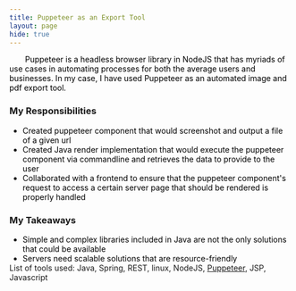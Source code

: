 ```yaml
---
title: Puppeteer as an Export Tool
layout: page
hide: true
---
```

<style>
p{
    color:black;
    text-indent: 2em;
    margin-bottom: 0.5em; 
}
ul{
    margin-bottom:0;
}
li{
    color:black;
    margin-bottom:0em;
}
dl{
    margin-bottom:0em;
    color:black;
}
</style>

<p>
Puppeteer is a headless browser library in NodeJS that has myriads of use cases in automating processes for both the average users and businesses. In my case, I have used Puppeteer as an automated image and pdf export tool.
</p>

<h3><b>My Responsibilities</b></h3>
<ul>
    <li>Created puppeteer component that would screenshot and output a file of a given url</li>
    <li>Created Java render implementation that would execute the puppeteer component via commandline and retrieves the data to provide to the user</li>
    <li>Collaborated with a frontend to ensure that the puppeteer component's request to access a certain server page that should be rendered is properly handled</li> 
</ul>
<h3><b>My Takeaways</b></h3>
<ul>
    <li>Simple and complex libraries included in Java are not the only solutions that could be available</li>
    <li>Servers need scalable solutions that are resource-friendly</li>
</ul>

<footer>List of tools used: Java, Spring, REST, linux, NodeJS, <a href="https://developers.google.com/web/tools/puppeteer">Puppeteer</a>, JSP, Javascript</footer>